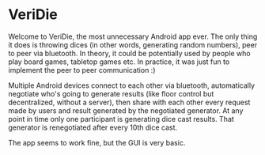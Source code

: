 # VeriDie

Welcome to VeriDie, the most unnecessary Android app ever. The only thing it does is throwing dices (in other words, generating random numbers), peer to peer via bluetooth. In theory, it could be potentially used by people who play board games, tabletop games etc. In practice, it was just fun to implement the peer to peer communication :)

Multiple Android devices connect to each other via bluetooth, automatically negotiate who's going to generate results (like floor control but decentralized, without a server), then share with each other every request made by users and result generated by the negotiated generator. At any point in time only one participant is generating dice cast results. That generator is renegotiated after every 10th dice cast.

The app seems to work fine, but the GUI is very basic.
